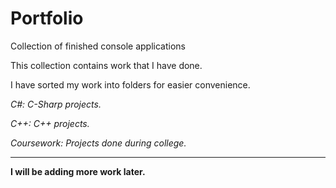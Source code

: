# Portfolio
Collection of finished console applications

This collection contains work that I have done.

I have sorted my work into folders for easier convenience.

*C#: C-Sharp projects.*

*C++: C++ projects.*

*Coursework: Projects done during college.*

---

**I will be adding more work later.**
